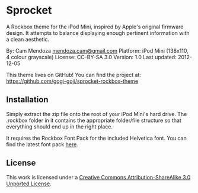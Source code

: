 Sprocket
========

A Rockbox theme for the iPod Mini, inspired by Apple's original firmware
design.  It attempts to balance displaying enough pertinent information with a
clean aesthetic.  

By: Cam Mendoza <mendoza.cam@gmail.com> 
Platform: iPod Mini (138x110, 4 colour grayscale)
License: CC-BY-SA 3.0
Version: 1.0
Last updated: 2012-12-05

This theme lives on GitHub!  You can find the project at:
<https://github.com/gogi-goji/sprocket-rockbox-theme>


Installation
------------

Simply extract the zip file onto the root of your iPod Mini's hard drive.  The
.rockbox folder in it contains the appropriate folder/file structure so that
everything should end up in the right place.  

It requires the Rockbox Font Pack for the included Helvetica font.  You can
find the latest font pack [here](http://www.rockbox.org/download/byhand.cgi).


License
-------

This work is licensed under a [Creative Commons Attribution-ShareAlike 3.0
Unported License](http://creativecommons.org/licenses/by-sa/3.0/).
